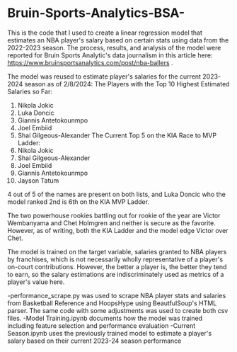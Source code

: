# Bruin-Sports-Analytics-BSA-
This is the code that I used to create a linear regression model that estimates an NBA player's salary based on certain stats using data from the 2022-2023 season.
The process, results, and analysis of the model were reported for Bruin Sports Analytic's data journalism in this article here: https://www.bruinsportsanalytics.com/post/nba-ballers .



The model was reused to estimate player's salaries for the current 2023-2024 season as of 2/8/2024:
The Players with the Top 10 Highest Estimated Salaries so Far:
1. Nikola Jokic
2. Luka Doncic
3. Giannis Antetokounmpo
4. Joel Embiid
5. Shai Gilgeous-Alexander
The Current Top 5 on the KIA Race to MVP Ladder:
1. Nikola Jokic
2. Shai Gilgeous-Alexander
3. Joel Embiid
4. Giannis Antetokounmpo
5. Jayson Tatum

4 out of 5 of the names are present on both lists, and Luka Doncic who the model ranked 2nd is 6th on the KIA MVP Ladder.

The two powerhouse rookies battling out for rookie of the year are Victor Wembanyama and Chet Holmgren and neither is secure as the favorite.
However, as of writing, both the KIA Ladder and the model edge Victor over Chet.

The model is trained on the target variable, salaries granted to NBA players by franchises, which is not necessarily wholly representative of a player's on-court contributions. However, the better a player is, the  better they tend to earn, so the salary estimations are indiscriminately used as metrics of a player's value here.



-performance_scrape.py was used to scrape NBA player stats and salaries from Basketball Reference and HoopsHype using BeautfulSoup's HTML parser. The same code with some adjustments was used to create both csv files.
-Model Training.ipynb documents how the model was trained including feature selection and performance evaluation
-Current Season.ipynb uses the previously trained model to estimate a player's salary based on their current 2023-24 season performance

